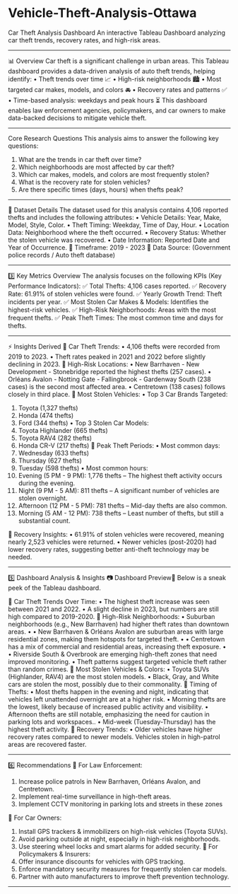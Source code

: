 # Vehicle-Theft-Analysis-Ottawa
Car Theft Analysis Dashboard 
An interactive Tableau Dashboard analyzing car theft trends, recovery rates, and high-risk areas.
________________________________________
📊 Overview
Car theft is a significant challenge in urban areas. This Tableau dashboard provides a data-driven analysis of auto theft trends, helping identify:
•	Theft trends over time 📈
•	High-risk neighborhoods 🏙️
•	Most targeted car makes, models, and colors 🚘
•	Recovery rates and patterns ✅
•	Time-based analysis: weekdays and peak hours ⏳
This dashboard enables law enforcement agencies, policymakers, and car owners to make data-backed decisions to mitigate vehicle theft.
________________________________________
Core Research Questions
This analysis aims to answer the following key questions:
1.	What are the trends in car theft over time?
2.	Which neighborhoods are most affected by car theft?
3.	Which car makes, models, and colors are most frequently stolen?
4.	What is the recovery rate for stolen vehicles?
5.	Are there specific times (days, hours) when thefts peak?
 
________________________________________
📂 Dataset Details
The dataset used for this analysis contains 4,106 reported thefts and includes the following attributes:
•	Vehicle Details: Year, Make, Model, Style, Color.
•	Theft Timing: Weekday, Time of Day, Hour.
•	Location Data: Neighborhood where the theft occurred.
•	Recovery Status: Whether the stolen vehicle was recovered.
•	Date Information: Reported Date and Year of Occurrence.
📌 Timeframe: 2019 - 2023
📌 Data Source: (Government police records / Auto theft database)

________________________________________
3️⃣ Key Metrics Overview
The analysis focuses on the following KPIs (Key Performance Indicators):
✅ Total Thefts: 4,106 cases reported.
✅ Recovery Rate: 61.91% of stolen vehicles were found.
✅ Yearly Growth Trend: Theft incidents per year.
✅ Most Stolen Car Makes & Models: Identifies the highest-risk vehicles.
✅ High-Risk Neighborhoods: Areas with the most frequent thefts.
✅ Peak Theft Times: The most common time and days for thefts.
________________________________________
⚡ Insights Derived
📌 Car Theft Trends:
•	4,106 thefts were recorded from 2019 to 2023.
•	Theft rates peaked in 2021 and 2022 before slightly declining in 2023.
📌 High-Risk Locations:
•	New Barrhaven - New Development - Stonebridge reported the highest thefts (257 cases).
•	Orléans Avalon - Notting Gate - Fallingbrook - Gardenway South (238 cases) is the second most affected area.
•	Centretown (138 cases) follows closely in third place.
📌 Most Stolen Vehicles:
•	Top 3 Car Brands Targeted:
1.	Toyota (1,327 thefts)
2.	Honda (474 thefts)
3.	Ford (344 thefts)
•	Top 3 Stolen Car Models:
1.	Toyota Highlander (665 thefts)
2.	Toyota RAV4 (282 thefts)
3.	Honda CR-V (217 thefts)
📌 Peak Theft Periods:
•	Most common days:
1.	Wednesday (633 thefts)
2.	Thursday (627 thefts)
3.	Tuesday (598 thefts)
•	Most common hours:
1.	Evening (5 PM - 9 PM): 1,776 thefts – The highest theft activity occurs during the evening.
2.	Night (9 PM - 5 AM): 811 thefts – A significant number of vehicles are stolen overnight.
3.	Afternoon (12 PM - 5 PM): 781 thefts – Mid-day thefts are also common.
4.	Morning (5 AM - 12 PM): 738 thefts – Least number of thefts, but still a substantial count.


📌 Recovery Insights:
•	61.91% of stolen vehicles were recovered, meaning nearly 2,523 vehicles were returned.
•	Newer vehicles (post-2020) had lower recovery rates, suggesting better anti-theft technology may be needed.
________________________________________
5️⃣ Dashboard Analysis & Insights
📷 Dashboard Preview🔹 Below is a sneak peek of the Tableau dashboard.
 

📌 Car Theft Trends Over Time:
•	The highest theft increase was seen between 2021 and 2022.
•	A slight decline in 2023, but numbers are still high compared to 2019-2020.
📌 High-Risk Neighborhoods:
•	Suburban neighborhoods (e.g., New Barrhaven) had higher theft rates than downtown areas.
•	•  New Barrhaven & Orléans Avalon are suburban areas with large residential zones, making them hotspots for targeted theft.
•	•  Centretown has a mix of commercial and residential areas, increasing theft exposure.
•	•  Riverside South & Overbrook are emerging high-theft zones that need improved monitoring.
•	Theft patterns suggest targeted vehicle theft rather than random crimes.
📌 Most Stolen Vehicles & Colors:
•	Toyota SUVs (Highlander, RAV4) are the most stolen models.
•	Black, Gray, and White cars are stolen the most, possibly due to their commonality.
📌 Timing of Thefts:
•	Most thefts happen in the evening and night, indicating that vehicles left unattended overnight are at a higher risk.
•	Morning thefts are the lowest, likely because of increased public activity and visibility.
•	Afternoon thefts are still notable, emphasizing the need for caution in parking lots and workspaces..
•	Mid-week (Tuesday-Thursday) has the highest theft activity.
📌 Recovery Trends:
•	Older vehicles have higher recovery rates compared to newer models.
Vehicles stolen in high-patrol areas are recovered faster.
________________________________________
6️⃣ Recommendations
🔹 For Law Enforcement:
1.	Increase police patrols in New Barrhaven, Orléans Avalon, and Centretown.
2.	Implement real-time surveillance in high-theft areas.
3.	Implement CCTV monitoring in parking lots and streets in these zones

🔹 For Car Owners:
1.	Install GPS trackers & immobilizers on high-risk vehicles (Toyota SUVs).
2.	Avoid parking outside at night, especially in high-risk neighborhoods.
3.	Use steering wheel locks and smart alarms for added security.
🔹 For Policymakers & Insurers:
1.	Offer insurance discounts for vehicles with GPS tracking.
2.	Enforce mandatory security measures for frequently stolen car models.
3.	Partner with auto manufacturers to improve theft prevention technology.
________________________________________
